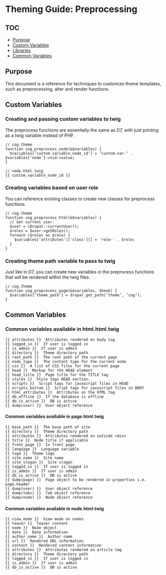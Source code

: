# Theming Guide: Preprocessing

## TOC

- [Purpose](#purpose)
- [Custom Variables](#custom-variables)
- [Libraries](#libraries)
- [Common Variables](#common-variables)

## Purpose 
This document is a reference for techniques to customize theme templates, such as preprocessing, alter and render functions. 

## Custom Variables

### Creating and passing custom variables to twig 

The preprocess functions are essentially the same as D7, with just printing as a twig variable instead of PHP.  

```
// cog.theme
function cog_preprocess_node(&$variables) {
  $variables[‘custom_variable_node_id’] = ‘custom-var-‘ . $variables[‘node’]->nid->value;
}

// node.html.twig 
{{ custom_variable_node_id }}
```


### Creating variables based on user role

You can reference existing classes to create new classes for preprocess functions.

```
// cog.theme
function cog_preprocess_html(&$variables) {
  // Get current user.
  $user = \Drupal::currentUser();
  $roles = $user->getRoles();
  foreach ($roles as $role) {
    $variables['attributes']['class'][] = 'role-' . $role;
  } 
}
```


### Creating theme path variable to pass to twig 

Just like in D7, you can create new variables in the preprocess functions that will be rendered within the twig files. 

```
// cog.theme
function cog_preprocess_page(&$variables, $hook) {
  $variables[‘theme_path’] = drupal_get_path(‘theme’, ‘cog’);
}
```



## Common Variables

### Common variables available in html.html.twig 
```
{{ attributes }}  Attributes rendered on body tag 
{{ logged_in }}  If user is logged in
{{ is_admin }}  If user is admin
{{ directory }}  Theme directory path  
{{ root_path }}  The root path of the current page
{{ node_type }}  The content type for the current node
{{ css }}  A list of CSS files for the current page
{{ head }}  Markup for the HEAD element
{{ head_title }}  Page title for the TITLE tag
{{ styles }}  Style tags HEAD section.
{{ scripts }}  Script tags for javascript files in HEAD
{{ scripts_bottom }}  Script tags for javascript files in BODY 
{{ html_attributes }}  Attributes on the HTML tag 
{{ db_offline }}  If the database is offline
{{ db_is_active }}  DB is active
{{ dump(user) }}  User object reference 
```

#### Common variables available in page.html.twig 

```
{{ base_path }}  The base path of site 
{{ directory }}  Theme directory path 
{{ attributes }}  Attributes rendered on outside <div>
{{ title }}  Node title if applicable 
{{ front_page }}  Is front page 
{{ language }}  Language variable 
{{ logo }}  Theme logo 
{{ site_name }}  Site name
{{ site_slogan }}  Site slogan 
{{ logged_in }}  If user is logged in
{{ is_admin }}  If user is admin
{{ db_is_active }}  DB is active
{{ dump(page) }}  Page object to be rendered in properties i.e. page.header
{{ dump(user) }}  User object reference 
{{ dump(tabs) }}  Tab object reference 
{{ dump(node) }}  Node object reference 
```

#### Common variables available in node.html.twig 

```
{{ view_mode }}  View mode on nodes 
{{ teaser }}  Teaser content 
{{ node }}  Node object 
{{ date }}  Date information 
{{ author_name }}  Author name  
{{ url }}  Rendered URL information 
{{ content }}  Rendered content information 
{{ attributes }}  Attributes rendered on article tag
{{ directory }}  Theme directory path 
{{ logged_in }}  If user is logged in
{{ is_admin }}  If user is admin
{{ db_is_active }}  DB is active
```


